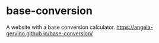 # base-conversion

A website with a base conversion calculator.
https://angela-gervino.github.io/base-conversion/ 
